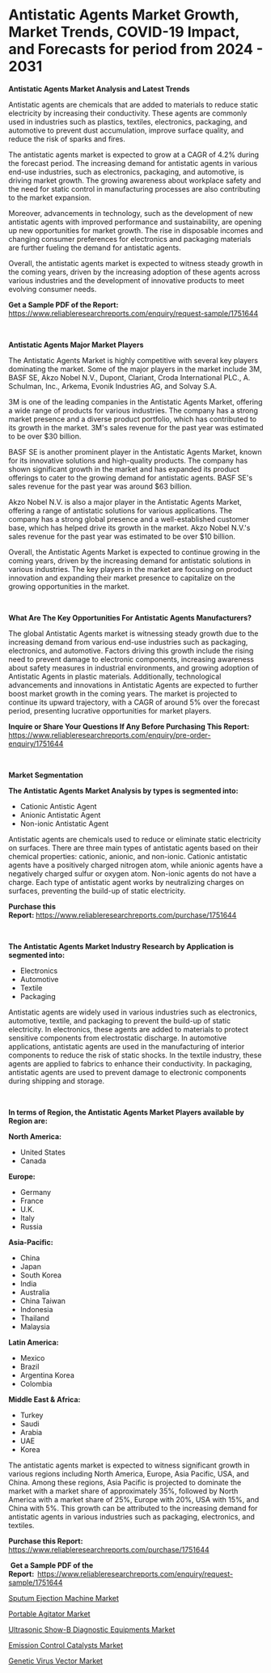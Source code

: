 <p><h1>Antistatic Agents Market Growth, Market Trends, COVID-19 Impact, and Forecasts for period from 2024 - 2031</h1></p><p><strong>Antistatic Agents Market Analysis and Latest Trends</strong></p>
<p><p>Antistatic agents are chemicals that are added to materials to reduce static electricity by increasing their conductivity. These agents are commonly used in industries such as plastics, textiles, electronics, packaging, and automotive to prevent dust accumulation, improve surface quality, and reduce the risk of sparks and fires.</p><p>The antistatic agents market is expected to grow at a CAGR of 4.2% during the forecast period. The increasing demand for antistatic agents in various end-use industries, such as electronics, packaging, and automotive, is driving market growth. The growing awareness about workplace safety and the need for static control in manufacturing processes are also contributing to the market expansion.</p><p>Moreover, advancements in technology, such as the development of new antistatic agents with improved performance and sustainability, are opening up new opportunities for market growth. The rise in disposable incomes and changing consumer preferences for electronics and packaging materials are further fueling the demand for antistatic agents.</p><p>Overall, the antistatic agents market is expected to witness steady growth in the coming years, driven by the increasing adoption of these agents across various industries and the development of innovative products to meet evolving consumer needs.</p></p>
<p><strong>Get a Sample PDF of the Report:&nbsp;</strong> <a href="https://www.reliableresearchreports.com/enquiry/request-sample/1751644">https://www.reliableresearchreports.com/enquiry/request-sample/1751644</a></p>
<p>&nbsp;</p>
<p><strong>Antistatic Agents Major Market Players</strong></p>
<p><p>The Antistatic Agents Market is highly competitive with several key players dominating the market. Some of the major players in the market include 3M, BASF SE, Akzo Nobel N.V., Dupont, Clariant, Croda International PLC., A. Schulman, Inc., Arkema, Evonik Industries AG, and Solvay S.A.</p><p>3M is one of the leading companies in the Antistatic Agents Market, offering a wide range of products for various industries. The company has a strong market presence and a diverse product portfolio, which has contributed to its growth in the market. 3M's sales revenue for the past year was estimated to be over $30 billion.</p><p>BASF SE is another prominent player in the Antistatic Agents Market, known for its innovative solutions and high-quality products. The company has shown significant growth in the market and has expanded its product offerings to cater to the growing demand for antistatic agents. BASF SE's sales revenue for the past year was around $63 billion.</p><p>Akzo Nobel N.V. is also a major player in the Antistatic Agents Market, offering a range of antistatic solutions for various applications. The company has a strong global presence and a well-established customer base, which has helped drive its growth in the market. Akzo Nobel N.V.'s sales revenue for the past year was estimated to be over $10 billion.</p><p>Overall, the Antistatic Agents Market is expected to continue growing in the coming years, driven by the increasing demand for antistatic solutions in various industries. The key players in the market are focusing on product innovation and expanding their market presence to capitalize on the growing opportunities in the market.</p></p>
<p>&nbsp;</p>
<p><strong>What Are The Key Opportunities For Antistatic Agents Manufacturers?</strong></p>
<p><p>The global Antistatic Agents market is witnessing steady growth due to the increasing demand from various end-use industries such as packaging, electronics, and automotive. Factors driving this growth include the rising need to prevent damage to electronic components, increasing awareness about safety measures in industrial environments, and growing adoption of Antistatic Agents in plastic materials. Additionally, technological advancements and innovations in Antistatic Agents are expected to further boost market growth in the coming years. The market is projected to continue its upward trajectory, with a CAGR of around 5% over the forecast period, presenting lucrative opportunities for market players.</p></p>
<p><strong>Inquire or Share Your Questions If Any Before Purchasing This Report:</strong> <a href="https://www.reliableresearchreports.com/enquiry/pre-order-enquiry/1751644">https://www.reliableresearchreports.com/enquiry/pre-order-enquiry/1751644</a></p>
<p>&nbsp;</p>
<p><strong>Market Segmentation</strong></p>
<p><strong>The Antistatic Agents Market Analysis by types is segmented into:</strong></p>
<p><ul><li>Cationic Antistic Agent</li><li>Anionic Antistatic Agent</li><li>Non-ionic Antistatic Agent</li></ul></p>
<p><p>Antistatic agents are chemicals used to reduce or eliminate static electricity on surfaces. There are three main types of antistatic agents based on their chemical properties: cationic, anionic, and non-ionic. Cationic antistatic agents have a positively charged nitrogen atom, while anionic agents have a negatively charged sulfur or oxygen atom. Non-ionic agents do not have a charge. Each type of antistatic agent works by neutralizing charges on surfaces, preventing the build-up of static electricity.</p></p>
<p><strong>Purchase this Report:&nbsp;</strong><a href="https://www.reliableresearchreports.com/purchase/1751644">https://www.reliableresearchreports.com/purchase/1751644</a></p>
<p>&nbsp;</p>
<p><strong>The Antistatic Agents Market Industry Research by Application is segmented into:</strong></p>
<p><ul><li>Electronics</li><li>Automotive</li><li>Textile</li><li>Packaging</li></ul></p>
<p><p>Antistatic agents are widely used in various industries such as electronics, automotive, textile, and packaging to prevent the build-up of static electricity. In electronics, these agents are added to materials to protect sensitive components from electrostatic discharge. In automotive applications, antistatic agents are used in the manufacturing of interior components to reduce the risk of static shocks. In the textile industry, these agents are applied to fabrics to enhance their conductivity. In packaging, antistatic agents are used to prevent damage to electronic components during shipping and storage.</p></p>
<p>&nbsp;</p>
<p><strong>In terms of Region, the Antistatic Agents Market Players available by Region are:</strong></p>
<p>
    <p> <strong> North America: </strong>
        <ul>
            <li>United States</li>
            <li>Canada</li>
        </ul>
        </p> 
    <p> <strong> Europe: </strong>
        <ul>
            <li>Germany</li>
            <li>France</li>
            <li>U.K.</li>
            <li>Italy</li>
            <li>Russia</li>
        </ul>
        </p> 
    <p> <strong> Asia-Pacific: </strong>
        <ul>
            <li>China</li>
            <li>Japan</li>
            <li>South Korea</li>
            <li>India</li>
            <li>Australia</li>
            <li>China Taiwan</li>
            <li>Indonesia</li>
            <li>Thailand</li>
            <li>Malaysia</li>
        </ul>
        </p> 
    <p> <strong> Latin America: </strong>
        <ul>
            <li>Mexico</li>
            <li>Brazil</li>
            <li>Argentina Korea</li>
            <li>Colombia</li>
        </ul>
        </p> 
    <p> <strong> Middle East & Africa: </strong>
        <ul>
            <li>Turkey</li>
            <li>Saudi</li>
            <li>Arabia</li>
            <li>UAE</li>
            <li>Korea</li>
        </ul>
    </p>
    </p>
<p><p>The antistatic agents market is expected to witness significant growth in various regions including North America, Europe, Asia Pacific, USA, and China. Among these regions, Asia Pacific is projected to dominate the market with a market share of approximately 35%, followed by North America with a market share of 25%, Europe with 20%, USA with 15%, and China with 5%. This growth can be attributed to the increasing demand for antistatic agents in various industries such as packaging, electronics, and textiles.</p></p>
<p><strong>Purchase this Report: </strong><a href="https://www.reliableresearchreports.com/purchase/1751644">https://www.reliableresearchreports.com/purchase/1751644</a></p>
<p>&nbsp;<strong>Get a Sample PDF of the Report:&nbsp;&nbsp;</strong><a href="https://www.reliableresearchreports.com/enquiry/request-sample/1751644">https://www.reliableresearchreports.com/enquiry/request-sample/1751644</a></p>
<p><strong></strong></p>
<p><p><a href="https://issuu.com/reportprime-2/docs/sputum-ejection-machine-market-size-2030.pptx">Sputum Ejection Machine Market</a></p><p><a href="https://view.publitas.com/reportprime-1/portable-agitator-market-growth-market-trends-covid-19-impact-and-forecasts-for-period-from-2023-2030/">Portable Agitator Market</a></p><p><a href="https://issuu.com/reportprime-2/docs/ultrasonic-show-b-diagnostic-equipments-market-siz">Ultrasonic Show-B Diagnostic Equipments Market</a></p><p><a href="https://github.com/josesg55/Market-Research-Report-List-1/blob/main/emission-control-catalysts-market.md">Emission Control Catalysts Market</a></p><p><a href="https://cedar-agate-3da.notion.site/Genetic-Virus-Vector-Market-Analysis-Examines-its-Scope-on-Growth-Opportunities-and-Forecasted-Tren-98fb488ff90d49ba8ecd2707695fa3d3">Genetic Virus Vector Market</a></p></p>